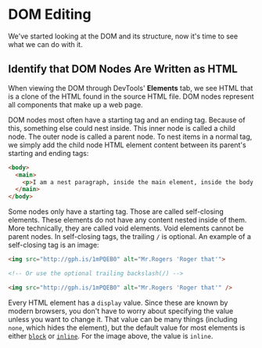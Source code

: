 # DOM Editing

We've started looking at the DOM and its structure, now it's time to see what we can do with it.

## Identify that DOM Nodes Are Written as HTML

When viewing the DOM through DevTools' **Elements** tab, we see HTML that is a clone of the HTML found in the source HTML file. DOM nodes represent all components that make up a web page.

DOM nodes most often have a starting tag and an ending tag. Because of this, something else could nest inside. This inner node is called a child node. The outer node is called a parent node. To nest items in a normal tag, we simply add the child node HTML element content between its parent's starting and ending tags:

```html
<body>
  <main>
    <p>I am a nest paragraph, inside the main element, inside the body!</p>
  </main>
</body>
```

Some nodes only have a starting tag. Those are called self-closing elements. These elements do not have any content nested inside of them. More technically, they are called void elements. Void elements cannot be parent nodes. In self-closing tags, the trailing `/` is optional. An example of a self-closing tag is an image:

```html
<img src="http://gph.is/1mPQEB0" alt="Mr.Rogers 'Roger that'">

<!-- Or use the optional trailing backslash(/) -->

<img src="http://gph.is/1mPQEB0" alt="Mr.Rogers 'Roger that'" />
```

Every HTML element has a `display` value. Since these are known by modern browsers, you don't have to worry about specifying the value unless you want to change it. That value can be many things (including `none`, which hides the element), but the default value for most elements is either [`block`](https://developer.mozilla.org/en-US/docs/Web/HTML/Block-level_elements) or [`inline`](https://developer.mozilla.org/en-US/docs/Web/HTML/Inline_elements). For the image above, the value is `inline`.
